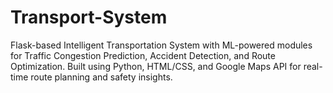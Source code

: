 # Transport-System
Flask-based Intelligent Transportation System with ML-powered modules for Traffic Congestion Prediction, Accident Detection, and Route Optimization. Built using Python, HTML/CSS, and Google Maps API for real-time route planning and safety insights.
